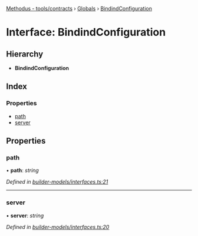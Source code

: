 [Methodus - tools/contracts](../README.md) › [Globals](/modules/tools/contracts/globals.md) › [BindindConfiguration](/modules/tools/contracts/bindindconfiguration.md)

# Interface: BindindConfiguration

## Hierarchy

* **BindindConfiguration**

## Index

### Properties

* [path](#path)
* [server](#server)

## Properties

###  path

• **path**: *string*

*Defined in [builder-models/interfaces.ts:21](#L21)*

___

###  server

• **server**: *string*

*Defined in [builder-models/interfaces.ts:20](#L20)*
